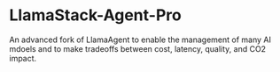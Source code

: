 # LlamaStack-Agent-Pro
An advanced fork of LlamaAgent to enable the management of many AI mdoels and to make tradeoffs between cost, latency, quality, and CO2 impact.
